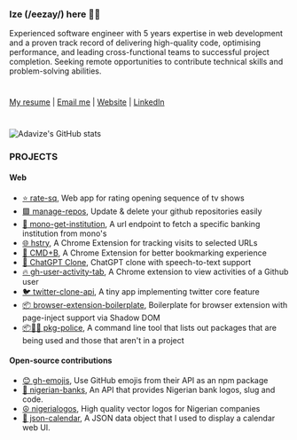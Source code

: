 
### Ize (/eezay/) here 👋🏼

Experienced software engineer with 5 years expertise in web development and a proven track record of delivering high-quality code, optimising performance, and leading cross-functional teams to successful project completion. Seeking remote opportunities to contribute technical skills and problem-solving abilities.
#
[My resume](https://www.canva.com/design/DAFnc2oaqIQ/SjIhFmknePpJkmN1uHcTYg/edit?utm_content=DAFnc2oaqIQ&utm_campaign=designshare&utm_medium=link2&utm_source=sharebutton) | [Email me](mailto:adavizeozorku@gmail.com) | [Website](https://ize-302.dev) | [LinkedIn](https://linkedin.com/in/adavize-hassan)
#
![Adavize's GitHub stats](https://github-readme-stats.vercel.app/api?username=ize-302&show_icons=true&count_private=true&theme=swift)

### PROJECTS

#### Web
- [⭐ rate-sq](https://github.com/ize-302/rate-sq), Web app for rating opening sequence of tv shows
- [🟩 manage-repos](https://github.com/ize-302/manage-repos), Update & delete your github repositories easily
- [🏦 mono-get-institution](https://github.com/ize-302/mono-get-institution), A url endpoint to fetch a specific banking institution from mono's
- [🌐 hstry](https://github.com/ize-302/hstry), A Chrome Extension for tracking visits to selected URLs
- [🔖 CMD+B](https://cmdb.ize-302.dev), A Chrome Extension for better bookmarking experience
- [🤖 ChatGPT Clone](https://github.com/ize-302/openai-playground-clone), ChatGPT clone with speech-to-text support
- [🔥 gh-user-activity-tab](https://github.com/ize-302/gh-user-activity-tab), A Chrome extension to view activities of a Github user
- [🐦 twitter-clone-api](https://github.com/ize-302/twitter-clone-api), A tiny app implementing twitter core feature
- [📦 browser-extension-boilerplate](https://github.com/ize-302/browser-extension-boilerplate), Boilerplate for browser extension with page-inject support via Shadow DOM
- [📦👮🏽 pkg-police](https://github.com/ize-302/pkg-police), A command line tool that lists out packages that are being used and those that aren't in a project

#### Open-source contributions
- [😊 gh-emojis](https://github.com/privatenumber/gh-emojis), Use GitHub emojis from their API as an npm package
- [🏦 nigerian-banks](https://github.com/ichtrojan/nigerian-banks), An API that provides Nigerian bank logos, slug and code.
- [☮️ nigerialogos](https://github.com/PaystackHQ/nigerialogos), High quality vector logos for Nigerian companies
- [📅 json-calendar](https://github.com/rxgx/json-calendar), A JSON data object that I used to display a calendar web UI.
